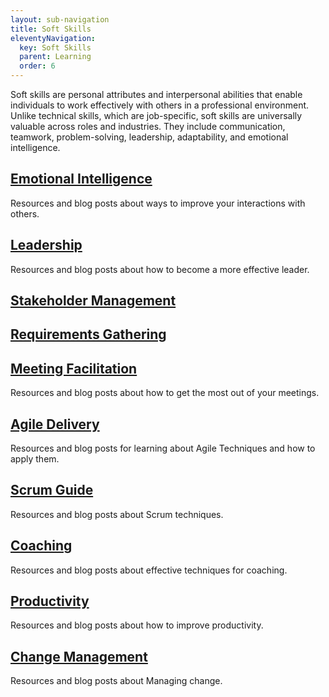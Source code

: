 ```yaml
---
layout: sub-navigation
title: Soft Skills
eleventyNavigation:
  key: Soft Skills
  parent: Learning
  order: 6
---
```


Soft skills are personal attributes and interpersonal abilities that enable individuals to work effectively with others in a professional environment. Unlike technical skills, which are job-specific, soft skills are universally valuable across roles and industries. They include communication, teamwork, problem-solving, leadership, adaptability, and emotional intelligence.

<div class="grid grid-cols-1 gap-2 pt-8">
  <div class="grid-card">
    <h2 class="govuk-heading-m"><a href="emotional/" class="govuk-link">Emotional Intelligence</a></h2>
    <p class="govuk-body">Resources and blog posts about ways to improve your interactions with others.</p>
  </div>
<div class="grid grid-cols-1 gap-2 pt-8">
  <div class="grid-card">
    <h2 class="govuk-heading-m"><a href="leadership/" class="govuk-link">Leadership</a></h2>
    <p class="govuk-body">Resources and blog posts about how to become a more effective leader.</p>
  </div>
<div class="grid grid-cols-1 gap-2 pt-8">
  <div class="grid-card">
    <h2 class="govuk-heading-m"><a href="stakeholder/" class="govuk-link">Stakeholder Management</a></h2>
    <p class="govuk-body"></p>
  </div>
<div class="grid grid-cols-1 gap-2 pt-8">
  <div class="grid-card">
    <h2 class="govuk-heading-m"><a href="requirements/" class="govuk-link">Requirements Gathering</a></h2>
    <p class="govuk-body"></p>
  </div>
<div class="grid grid-cols-1 gap-2 pt-8">
  <div class="grid-card">
    <h2 class="govuk-heading-m"><a href="meeting/" class="govuk-link">Meeting Facilitation</a></h2>
    <p class="govuk-body">Resources and blog posts about how to get the most out of your meetings.</p>
  </div>
  <div class="grid grid-cols-1 gap-2 pt-8">
  <div class="grid-card">
    <h2 class="govuk-heading-m"><a href="agile/" class="govuk-link">Agile Delivery</a></h2>
    <p class="govuk-body">Resources and blog posts for learning about Agile Techniques and how to apply them.</p>
  </div>
<div class="grid grid-cols-1 gap-2 pt-8">
  <div class="grid-card">
    <h2 class="govuk-heading-m"><a href="scrum/" class="govuk-link">Scrum Guide</a></h2>
    <p class="govuk-body">Resources and blog posts about Scrum techniques.</p>
  </div>
<div class="grid grid-cols-1 gap-2 pt-8">
  <div class="grid-card">
    <h2 class="govuk-heading-m"><a href="coaching/" class="govuk-link">Coaching</a></h2>
    <p class="govuk-body">Resources and blog posts about effective techniques for coaching.</p>
  </div>
<div class="grid grid-cols-1 gap-2 pt-8">
  <div class="grid-card">
    <h2 class="govuk-heading-m"><a href="productivity/" class="govuk-link">Productivity</a></h2>
    <p class="govuk-body">Resources and blog posts about how to improve productivity.</p>
  </div>
<div class="grid grid-cols-1 gap-2 pt-8">
  <div class="grid-card">
    <h2 class="govuk-heading-m"><a href="change/" class="govuk-link">Change Management</a></h2>
    <p class="govuk-body">Resources and blog posts about Managing change.</p>
  </div>
